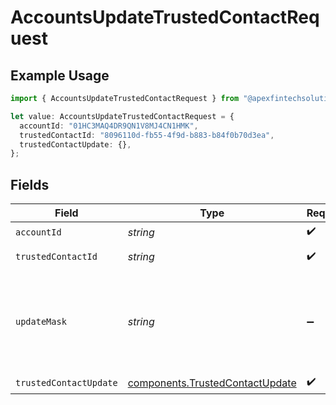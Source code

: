 # AccountsUpdateTrustedContactRequest

## Example Usage

```typescript
import { AccountsUpdateTrustedContactRequest } from "@apexfintechsolutions/ascend-sdk/models/operations";

let value: AccountsUpdateTrustedContactRequest = {
  accountId: "01HC3MAQ4DR9QN1V8MJ4CN1HMK",
  trustedContactId: "8096110d-fb55-4f9d-b883-b84f0b70d3ea",
  trustedContactUpdate: {},
};
```

## Fields

| Field                                                                                                                                                                                                                                                                                          | Type                                                                                                                                                                                                                                                                                           | Required                                                                                                                                                                                                                                                                                       | Description                                                                                                                                                                                                                                                                                    | Example                                                                                                                                                                                                                                                                                        |
| ---------------------------------------------------------------------------------------------------------------------------------------------------------------------------------------------------------------------------------------------------------------------------------------------- | ---------------------------------------------------------------------------------------------------------------------------------------------------------------------------------------------------------------------------------------------------------------------------------------------- | ---------------------------------------------------------------------------------------------------------------------------------------------------------------------------------------------------------------------------------------------------------------------------------------------- | ---------------------------------------------------------------------------------------------------------------------------------------------------------------------------------------------------------------------------------------------------------------------------------------------- | ---------------------------------------------------------------------------------------------------------------------------------------------------------------------------------------------------------------------------------------------------------------------------------------------- |
| `accountId`                                                                                                                                                                                                                                                                                    | *string*                                                                                                                                                                                                                                                                                       | :heavy_check_mark:                                                                                                                                                                                                                                                                             | The account id.                                                                                                                                                                                                                                                                                | 01HC3MAQ4DR9QN1V8MJ4CN1HMK                                                                                                                                                                                                                                                                     |
| `trustedContactId`                                                                                                                                                                                                                                                                             | *string*                                                                                                                                                                                                                                                                                       | :heavy_check_mark:                                                                                                                                                                                                                                                                             | The trustedContact id.                                                                                                                                                                                                                                                                         | 8096110d-fb55-4f9d-b883-b84f0b70d3ea                                                                                                                                                                                                                                                           |
| `updateMask`                                                                                                                                                                                                                                                                                   | *string*                                                                                                                                                                                                                                                                                       | :heavy_minus_sign:                                                                                                                                                                                                                                                                             | The list of fields to update. Updatable Fields  `given_name`  `middle_names`  `family_name`  `phone_number`  `email_address`  `mailing_address.region_code`  `mailing_address.postal_code`  `mailing_address.administrative_area`  `mailing_address.locality`  `mailing_address.address_lines` |                                                                                                                                                                                                                                                                                                |
| `trustedContactUpdate`                                                                                                                                                                                                                                                                         | [components.TrustedContactUpdate](../../models/components/trustedcontactupdate.md)                                                                                                                                                                                                             | :heavy_check_mark:                                                                                                                                                                                                                                                                             | N/A                                                                                                                                                                                                                                                                                            |                                                                                                                                                                                                                                                                                                |